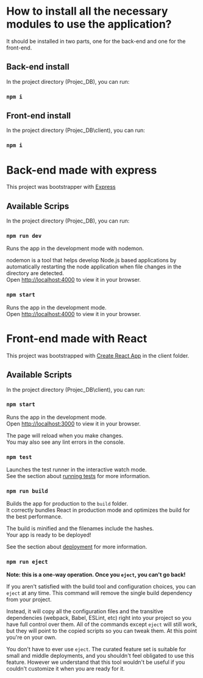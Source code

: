 # How to install all the necessary modules to use the application?
It should be installed in two parts, one for the back-end and one for the front-end.

## Back-end install
In the project directory (Projec_DB), you can run:

### `npm i`

## Front-end install
In the project directory (Projec_DB\client), you can run:

### `npm i`

# Back-end made with express
This project was bootstrapper with [Express](https://expressjs.com/en/guide/routing.html)

## Available Scrips

In the project directory (Projec_DB), you can run:

### `npm run dev`

Runs the app in the development mode with nodemon.

nodemon is a tool that helps develop Node.js based applications by automatically restarting the node application when file changes in the directory are detected.\
Open [http://localhost:4000](http://localhost:4000) to view it in your browser.

### `npm start`

Runs the app in the development mode.\
Open [http://localhost:4000](http://localhost:4000) to view it in your browser.

# Front-end made with React

This project was bootstrapped with [Create React App](https://github.com/facebook/create-react-app) in the client folder.

## Available Scripts

In the project directory (Projec_DB\client), you can run:

### `npm start`

Runs the app in the development mode.\
Open [http://localhost:3000](http://localhost:3000) to view it in your browser.

The page will reload when you make changes.\
You may also see any lint errors in the console.

### `npm test`

Launches the test runner in the interactive watch mode.\
See the section about [running tests](https://facebook.github.io/create-react-app/docs/running-tests) for more information.

### `npm run build`

Builds the app for production to the `build` folder.\
It correctly bundles React in production mode and optimizes the build for the best performance.

The build is minified and the filenames include the hashes.\
Your app is ready to be deployed!

See the section about [deployment](https://facebook.github.io/create-react-app/docs/deployment) for more information.

### `npm run eject`

**Note: this is a one-way operation. Once you `eject`, you can't go back!**

If you aren't satisfied with the build tool and configuration choices, you can `eject` at any time. This command will remove the single build dependency from your project.

Instead, it will copy all the configuration files and the transitive dependencies (webpack, Babel, ESLint, etc) right into your project so you have full control over them. All of the commands except `eject` will still work, but they will point to the copied scripts so you can tweak them. At this point you're on your own.

You don't have to ever use `eject`. The curated feature set is suitable for small and middle deployments, and you shouldn't feel obligated to use this feature. However we understand that this tool wouldn't be useful if you couldn't customize it when you are ready for it.
